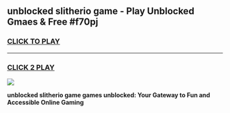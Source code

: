
## unblocked slitherio game - Play Unblocked Gmaes & Free #f70pj
<h3>
<a href="https://premium.freeplayer.one?title=unblocked_slitherio_game&ref=01M">CLICK TO PLAY</a></h3>
<hr>

<h3>
<a href="https://premium.freeplayer.one?title=unblocked_slitherio_game&ref=01M">CLICK 2 PLAY</a>
  
</h3>

<a href="https://premium.freeplayer.one?title=unblocked_slitherio_game&ref=01M"><img src="https://clearcache.store/games.png"></a>


**unblocked slitherio game games unblocked: Your Gateway to Fun and Accessible Online Gaming**
